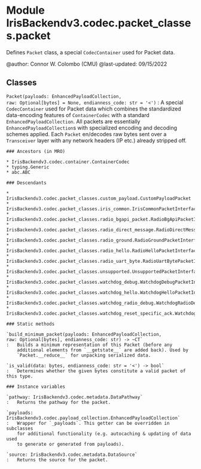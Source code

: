 Module IrisBackendv3.codec.packet_classes.packet
================================================
Defines `Packet` class, a special `CodecContainer` used for Packet data.

@author: Connor W. Colombo (CMU)
@last-updated: 09/15/2022

Classes
-------

`Packet(payloads: EnhancedPayloadCollection, raw: Optional[bytes] = None, endianness_code: str = '<')`
:   A special `CodecContainer` used for Packet data which combines the
    standardized data-encoding features of `ContainerCodec` with a standard
    `EnhancedPayloadCollection`. All packets are essentially 
    `EnhancedPayloadCollection`s with specialized encoding and decoding schemes
    applied. Each `Packet` en/decodes raw bytes sent over a `Transceiver` layer
    with any network headers (IP etc.) already stripped off.

    ### Ancestors (in MRO)

    * IrisBackendv3.codec.container.ContainerCodec
    * typing.Generic
    * abc.ABC

    ### Descendants

    * IrisBackendv3.codec.packet_classes.custom_payload.CustomPayloadPacket
    * IrisBackendv3.codec.packet_classes.iris_common.IrisCommonPacketInterface
    * IrisBackendv3.codec.packet_classes.radio_bgapi_packet.RadioBgApiPacketInterface
    * IrisBackendv3.codec.packet_classes.radio_direct_message.RadioDirectMessagePacketInterface
    * IrisBackendv3.codec.packet_classes.radio_ground.RadioGroundPacketInterface
    * IrisBackendv3.codec.packet_classes.radio_hello.RadioHelloPacketInterface
    * IrisBackendv3.codec.packet_classes.radio_uart_byte.RadioUartBytePacketInterface
    * IrisBackendv3.codec.packet_classes.unsupported.UnsupportedPacketInterface
    * IrisBackendv3.codec.packet_classes.watchdog_debug.WatchdogDebugPacketInterface
    * IrisBackendv3.codec.packet_classes.watchdog_hello.WatchdogHelloPacketInterface
    * IrisBackendv3.codec.packet_classes.watchdog_radio_debug.WatchdogRadioDebugPacketInterface
    * IrisBackendv3.codec.packet_classes.watchdog_reset_specific_ack.WatchdogResetSpecificAckPacketInterface

    ### Static methods

    `build_minimum_packet(payloads: EnhancedPayloadCollection, raw: Optional[bytes], endianness_code: str) ‑> ~CT`
    :   Builds a minimum representation of this Packet (before any
        additional elements from `__getstate__` are added back). Used by
        `Packet.__reduce__` for unpacking serialized data.

    `is_valid(data: bytes, endianness_code: str = '<') ‑> bool`
    :   Determines whether the given bytes constitute a valid packet of this type.

    ### Instance variables

    `pathway: IrisBackendv3.codec.metadata.DataPathway`
    :   Returns the pathway for the packet.

    `payloads: IrisBackendv3.codec.payload_collection.EnhancedPayloadCollection`
    :   Wrapper for `_payloads`. This getter can be overridden in subclasses
        for additional functionality (e.g. autocaching & updating of data used
        to generate or generated from payloads).

    `source: IrisBackendv3.codec.metadata.DataSource`
    :   Returns the source for the packet.